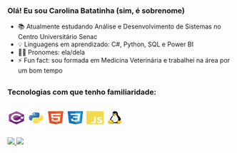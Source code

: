 ### Olá! Eu sou Carolina Batatinha (sim, é sobrenome)

- 📚 Atualmente estudando Análise e Desenvolvimento de Sistemas no Centro Universitário Senac
- 💡 Linguagens em aprendizado: C#, Python, SQL e Power BI
- 🙋‍♀️ Pronomes: ela/dela
- ⚡ Fun fact: sou formada em Medicina Veterinária e trabalhei na área por um bom tempo

##
### Tecnologias com que tenho familiaridade:
<div style="display: inline_block"><br>
  <img align="center" alt="Carol-Csharp" height="30" width="40" src="https://raw.githubusercontent.com/devicons/devicon/master/icons/csharp/csharp-original.svg">
  <img align="center" alt="Carol-Python" height="30" width="40" src="https://raw.githubusercontent.com/devicons/devicon/master/icons/python/python-original.svg">
 
  <img align="center" alt="Carol-HTML" height="30" width="40" src="https://raw.githubusercontent.com/devicons/devicon/master/icons/html5/html5-original.svg">
  <img align="center" alt="Carol-CSS" height="30" width="40" src="https://raw.githubusercontent.com/devicons/devicon/master/icons/css3/css3-original.svg">
  <img align="center" alt="Carol-Js" height="30" width="40" src="https://raw.githubusercontent.com/devicons/devicon/master/icons/javascript/javascript-plain.svg">
  <img align="center" alt="Carol-Linux" height="30" width="40" src="https://raw.githubusercontent.com/devicons/devicon/master/icons/linux/linux-original.svg">  
  <!--<img align="center" alt="Carol-Java" height="30" width="40" src="https://raw.githubusercontent.com/devicons/devicon/master/icons/java/java-original.svg"> -->
</div>

##   

<div align="justify">
  <a href="https://github.com/CarolinaBatatinha">
  <img height="180em" src="https://github-readme-stats.vercel.app/api?username=CarolinaBatatinha&show_icons=true&theme=dracula&include_all_commits=true&count_private=true"/>

  <img height="170em" src="https://github-readme-stats.vercel.app/api/top-langs/?username=CarolinaBatatinha&layout=compact&langs_count=7&theme=dracula"/>
</div>
